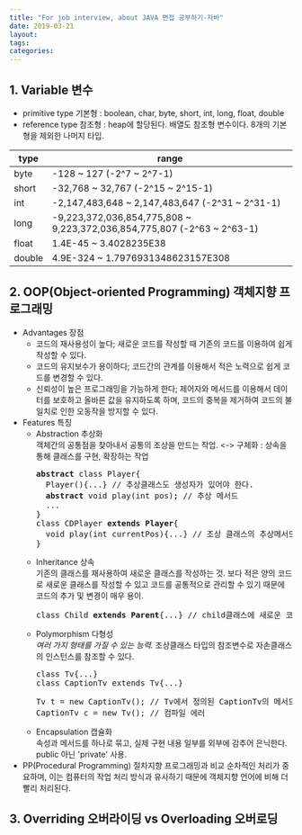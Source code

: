 ```yaml
---
title: "For job interview, about JAVA 면접 공부하기-자바"
date: 2019-03-21
layout:
tags:
categories:
---
```


## 1. Variable 변수
- primitive type 기본형 : boolean, char, byte, short, int, long, float, double
- reference type 참조형 : heap에 할당된다. 배열도 참조형 변수이다. 8개의 기본형을 제외한 나머지 타입.

| type |                                range                                    |
|------|-------------------------------------------------------------------------|
|byte  | -128 ~ 127 (-2^7 ~ 2^7-1)                                               | 
|short | -32,768 ~ 32,767 (-2^15 ~ 2^15-1)                                       |
|int   | -2,147,483,648 ~ 2,147,483,647 (-2^31 ~ 2^31-1)                         |
|long  | -9,223,372,036,854,775,808 ~ 9,223,372,036,854,775,807 (-2^63 ~ 2^63-1) |
|float | 1.4E-45 ~ 3.4028235E38                                                  |
|double| 4.9E-324 ~ 1.7976931348623157E308                                       |


## 2. OOP(Object-oriented Programming) 객체지향 프로그래밍
- Advantages 장점 
  - 코드의 재사용성이 높다; 새로운 코드를 작성할 때 기존의 코드를 이용하여 쉽게 작성할 수 있다.
  - 코드의 유지보수가 용이하다; 코드간의 관계를 이용해서 적은 노력으로 쉽게 코드를 변경할 수 있다.
  - 신뢰성이 높은 프로그래밍을 가능하게 한다; 제어자와 메서드를 이용해서 데이터를 보호하고 올바른 값을 유지하도록 하며, 코드의 중복을 제거하여 코드의 불일치로 인한 오동작을 방지할 수 있다.
- Features 특징
  - Abstraction 추상화<br>
    객체간의 공통점을 찾아내서 공통의 조상을 만드는 작업. <-> 구체화 : 상속을 통해 클래스를 구현, 확장하는 작업<br>
    <pre>
    <b>abstract</b> class Player{
      Player(){...} // 추상클래스도 생성자가 있어야 한다.
      <b>abstract</b> void play(int pos)<b>;</b> // 추상 메서드
      ...
    }
    class CDPlayer <b>extends Player</b>{
      void play(int currentPos){...} // 조상 클래스의 추상메서드를 구현한다.
    }
    </pre>
  - Inheritance 상속<br>
    기존의 클래스를 재사용하여 새로운 클래스를 작성하는 것. 보다 적은 양의 코드로 새로운 클래스를 작성할 수 있고 코드를 공통적으로 관리할 수 있기 때문에 코드의 추가 및 변경이 매우 용이.<br>
    <pre>class Child <b>extends Parent</b>{...} // child클래스에 새로운 코드가 추가되어도 Parent클래스는 영양 받지 않는다.</pre>
  - Polymorphism 다형성<br>
    <I>여러 가지 형태를 가질 수 있는 능력.</I> 조상클래스 타입의 참조변수로 자손클래스의 인스턴스를 참조할 수 있다.<br>
    <pre>
    class Tv{...} 
    class CaptionTv extends Tv{...}
    </pre>
    <pre>
    Tv t = new CaptionTv(); // Tv에서 정의된 CaptionTv의 메서드, 변수 등을 Tv에서 참조 가능
    CaptionTv c = new Tv(); // 컴파일 에러
    </pre>
  - Encapsulation 캡슐화<br>
    속성과 메서드를 하나로 묶고, 실제 구현 내용 일부를 외부에 감추어 은닉한다. public 아닌 'private' 사용.
- PP(Procedural Programming) 절차지향 프로그래밍과 비교
  순차적인 처리가 중요하며, 이는 컴퓨터의 작업 처리 방식과 유사하기 때문에 객체지향 언어에 비해 더 빨리 처리된다.
  
  
## 3. Overriding 오버라이딩 vs Overloading 오버로딩
